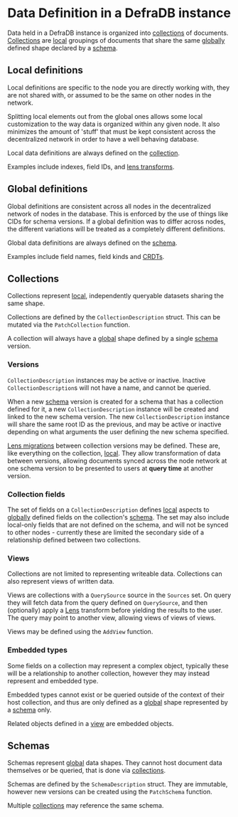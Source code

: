 # Data Definition in a DefraDB instance

Data held in a DefraDB instance is organized into [collections](#collections) of documents.  [Collections](#collections) are [local](#local-definitions) groupings of documents that share the same [globally](#global-definitions) defined shape declared by a [schema](#schemas).

## Local definitions

Local definitions are specific to the node you are directly working with, they are not shared with, or assumed to be the same on other nodes in the network.

Splitting local elements out from the global ones allows some local customization to the way data is organized within any given node.  It also minimizes the amount of 'stuff' that must be kept consistent across the decentralized network in order to have a well behaving database.

Local data definitions are always defined on the [collection](#collections).

Examples include indexes, field IDs, and [lens transforms](https://docs.source.network/defradb/guides/schema-migration).

## Global definitions

Global definitions are consistent across all nodes in the decentralized network of nodes in the database. This is enforced by the use of things like CIDs for schema versions.  If a global definition was to differ across nodes, the different variations will be treated as a completely different definitions.

Global data definitions are always defined on the [schema](#schemas).

Examples include field names, field kinds and [CRDTs](https://docs.source.network/defradb/guides/merkle-crdt).

## Collections

Collections represent [local](#local-definitions), independently queryable datasets sharing the same shape.

Collections are defined by the `CollectionDescription` struct.  This can be mutated via the `PatchCollection` function.

A collection will always have a [global](#global-definitions) shape defined by a single [schema](#schemas) version.

### Versions

`CollectionDescription` instances may be active or inactive.  Inactive `CollectionDescription`s will not have a name, and cannot be queried.

When a new [schema](#schemas) version is created for a schema that has a collection defined for it, a new `CollectionDescription` instance will be created and linked to the new schema version.  The new `CollectionDescription` instance will share the same root ID as the previous, and may be active or inactive depending on what arguments the user defining the new schema specified.

[Lens migrations](https://docs.source.network/defradb/guides/schema-migration) between collection versions may be defined.  These are, like everything on the collection, [local](#local-definitions).  They allow transformation of data between versions, allowing documents synced across the node network at one schema version to be presented to users at **query time** at another version.

### Collection fields

The set of fields on a `CollectionDescription` defines [local](#local-definitions) aspects to [globally](#global-definitions) defined fields on the collection's [schema](#schemas).  The set may also include local-only fields that are not defined on the schema, and will not be synced to other nodes - currently these are limited the secondary side of a relationship defined between two collections.

### Views

Collections are not limited to representing writeable data.  Collections can also represent views of written data.

Views are collections with a `QuerySource` source in the `Sources` set.  On query they will fetch data from the query defined on `QuerySource`, and then (optionally) apply a [Lens](https://github.com/lens-vm/lens) transform before yielding the results to the user.  The query may point to another view, allowing views of views of views.

Views may be defined using the `AddView` function.

### Embedded types

Some fields on a collection may represent a complex object, typically these will be a relationship to another collection, however they may instead represent and embedded type.

Embedded types cannot exist or be queried outside of the context of their host collection, and thus are only defined as a [global](#global-definitions) shape represented by a [schema](#schemas) only.

Related objects defined in a [view](#views) are embedded objects.

## Schemas

Schemas represent [global](#global-definitions) data shapes.  They cannot host document data themselves or be queried, that is done via [collections](#collections).

Schemas are defined by the `SchemaDescription` struct.  They are immutable, however new versions can be created using the `PatchSchema` function.

Multiple [collections](#collections) may reference the same schema.
